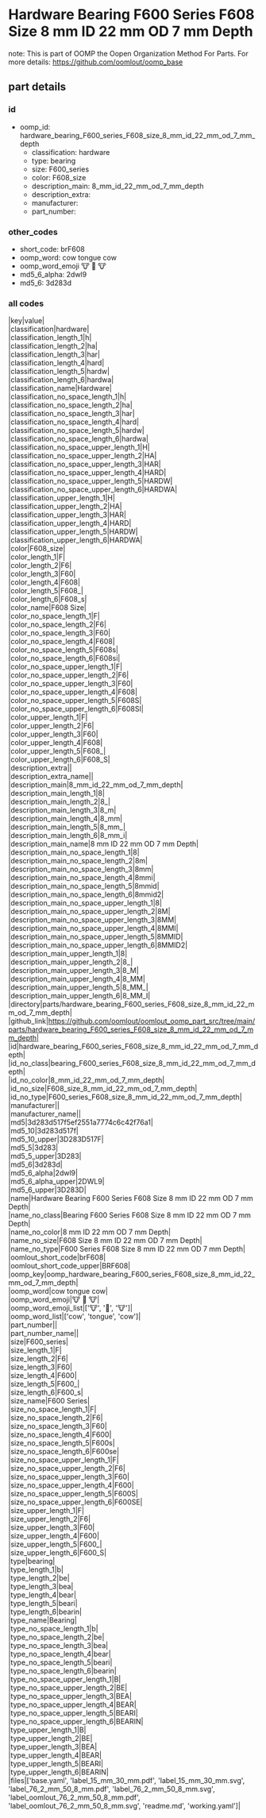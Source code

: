 # Hardware Bearing F600 Series F608 Size 8 mm ID 22 mm OD 7 mm Depth  

note: This is part of OOMP the Oopen Organization Method For Parts. For more details: https://github.com/oomlout/oomp_base

##  part details





### id
* oomp_id: hardware_bearing_F600_series_F608_size_8_mm_id_22_mm_od_7_mm_depth
  * classification: hardware
  * type: bearing
  * size: F600_series
  * color: F608_size
  * description_main: 8_mm_id_22_mm_od_7_mm_depth
  * description_extra: 
  * manufacturer: 
  * part_number: 

### other_codes
* short_code: brF608
* oomp_word: cow tongue cow
* oomp_word_emoji :cow: :tongue: :cow:
* md5_6_alpha: 2dwl9
* md5_6: 3d283d

### all codes 
|key|value|  
|classification|hardware|  
|classification_length_1|h|  
|classification_length_2|ha|  
|classification_length_3|har|  
|classification_length_4|hard|  
|classification_length_5|hardw|  
|classification_length_6|hardwa|  
|classification_name|Hardware|  
|classification_no_space_length_1|h|  
|classification_no_space_length_2|ha|  
|classification_no_space_length_3|har|  
|classification_no_space_length_4|hard|  
|classification_no_space_length_5|hardw|  
|classification_no_space_length_6|hardwa|  
|classification_no_space_upper_length_1|H|  
|classification_no_space_upper_length_2|HA|  
|classification_no_space_upper_length_3|HAR|  
|classification_no_space_upper_length_4|HARD|  
|classification_no_space_upper_length_5|HARDW|  
|classification_no_space_upper_length_6|HARDWA|  
|classification_upper_length_1|H|  
|classification_upper_length_2|HA|  
|classification_upper_length_3|HAR|  
|classification_upper_length_4|HARD|  
|classification_upper_length_5|HARDW|  
|classification_upper_length_6|HARDWA|  
|color|F608_size|  
|color_length_1|F|  
|color_length_2|F6|  
|color_length_3|F60|  
|color_length_4|F608|  
|color_length_5|F608_|  
|color_length_6|F608_s|  
|color_name|F608 Size|  
|color_no_space_length_1|F|  
|color_no_space_length_2|F6|  
|color_no_space_length_3|F60|  
|color_no_space_length_4|F608|  
|color_no_space_length_5|F608s|  
|color_no_space_length_6|F608si|  
|color_no_space_upper_length_1|F|  
|color_no_space_upper_length_2|F6|  
|color_no_space_upper_length_3|F60|  
|color_no_space_upper_length_4|F608|  
|color_no_space_upper_length_5|F608S|  
|color_no_space_upper_length_6|F608SI|  
|color_upper_length_1|F|  
|color_upper_length_2|F6|  
|color_upper_length_3|F60|  
|color_upper_length_4|F608|  
|color_upper_length_5|F608_|  
|color_upper_length_6|F608_S|  
|description_extra||  
|description_extra_name||  
|description_main|8_mm_id_22_mm_od_7_mm_depth|  
|description_main_length_1|8|  
|description_main_length_2|8_|  
|description_main_length_3|8_m|  
|description_main_length_4|8_mm|  
|description_main_length_5|8_mm_|  
|description_main_length_6|8_mm_i|  
|description_main_name|8 mm ID 22 mm OD 7 mm Depth|  
|description_main_no_space_length_1|8|  
|description_main_no_space_length_2|8m|  
|description_main_no_space_length_3|8mm|  
|description_main_no_space_length_4|8mmi|  
|description_main_no_space_length_5|8mmid|  
|description_main_no_space_length_6|8mmid2|  
|description_main_no_space_upper_length_1|8|  
|description_main_no_space_upper_length_2|8M|  
|description_main_no_space_upper_length_3|8MM|  
|description_main_no_space_upper_length_4|8MMI|  
|description_main_no_space_upper_length_5|8MMID|  
|description_main_no_space_upper_length_6|8MMID2|  
|description_main_upper_length_1|8|  
|description_main_upper_length_2|8_|  
|description_main_upper_length_3|8_M|  
|description_main_upper_length_4|8_MM|  
|description_main_upper_length_5|8_MM_|  
|description_main_upper_length_6|8_MM_I|  
|directory|parts/hardware_bearing_F600_series_F608_size_8_mm_id_22_mm_od_7_mm_depth|  
|github_link|https://github.com/oomlout/oomlout_oomp_part_src/tree/main/parts/hardware_bearing_F600_series_F608_size_8_mm_id_22_mm_od_7_mm_depth|  
|id|hardware_bearing_F600_series_F608_size_8_mm_id_22_mm_od_7_mm_depth|  
|id_no_class|bearing_F600_series_F608_size_8_mm_id_22_mm_od_7_mm_depth|  
|id_no_color|8_mm_id_22_mm_od_7_mm_depth|  
|id_no_size|F608_size_8_mm_id_22_mm_od_7_mm_depth|  
|id_no_type|F600_series_F608_size_8_mm_id_22_mm_od_7_mm_depth|  
|manufacturer||  
|manufacturer_name||  
|md5|3d283d517f5ef2551a7774c6c42f76a1|  
|md5_10|3d283d517f|  
|md5_10_upper|3D283D517F|  
|md5_5|3d283|  
|md5_5_upper|3D283|  
|md5_6|3d283d|  
|md5_6_alpha|2dwl9|  
|md5_6_alpha_upper|2DWL9|  
|md5_6_upper|3D283D|  
|name|Hardware Bearing F600 Series F608 Size 8 mm ID 22 mm OD 7 mm Depth|  
|name_no_class|Bearing F600 Series F608 Size 8 mm ID 22 mm OD 7 mm Depth|  
|name_no_color|8 mm ID 22 mm OD 7 mm Depth|  
|name_no_size|F608 Size 8 mm ID 22 mm OD 7 mm Depth|  
|name_no_type|F600 Series F608 Size 8 mm ID 22 mm OD 7 mm Depth|  
|oomlout_short_code|brF608|  
|oomlout_short_code_upper|BRF608|  
|oomp_key|oomp_hardware_bearing_F600_series_F608_size_8_mm_id_22_mm_od_7_mm_depth|  
|oomp_word|cow tongue cow|  
|oomp_word_emoji|:cow: :tongue: :cow:|  
|oomp_word_emoji_list|[':cow:', ':tongue:', ':cow:']|  
|oomp_word_list|['cow', 'tongue', 'cow']|  
|part_number||  
|part_number_name||  
|size|F600_series|  
|size_length_1|F|  
|size_length_2|F6|  
|size_length_3|F60|  
|size_length_4|F600|  
|size_length_5|F600_|  
|size_length_6|F600_s|  
|size_name|F600 Series|  
|size_no_space_length_1|F|  
|size_no_space_length_2|F6|  
|size_no_space_length_3|F60|  
|size_no_space_length_4|F600|  
|size_no_space_length_5|F600s|  
|size_no_space_length_6|F600se|  
|size_no_space_upper_length_1|F|  
|size_no_space_upper_length_2|F6|  
|size_no_space_upper_length_3|F60|  
|size_no_space_upper_length_4|F600|  
|size_no_space_upper_length_5|F600S|  
|size_no_space_upper_length_6|F600SE|  
|size_upper_length_1|F|  
|size_upper_length_2|F6|  
|size_upper_length_3|F60|  
|size_upper_length_4|F600|  
|size_upper_length_5|F600_|  
|size_upper_length_6|F600_S|  
|type|bearing|  
|type_length_1|b|  
|type_length_2|be|  
|type_length_3|bea|  
|type_length_4|bear|  
|type_length_5|beari|  
|type_length_6|bearin|  
|type_name|Bearing|  
|type_no_space_length_1|b|  
|type_no_space_length_2|be|  
|type_no_space_length_3|bea|  
|type_no_space_length_4|bear|  
|type_no_space_length_5|beari|  
|type_no_space_length_6|bearin|  
|type_no_space_upper_length_1|B|  
|type_no_space_upper_length_2|BE|  
|type_no_space_upper_length_3|BEA|  
|type_no_space_upper_length_4|BEAR|  
|type_no_space_upper_length_5|BEARI|  
|type_no_space_upper_length_6|BEARIN|  
|type_upper_length_1|B|  
|type_upper_length_2|BE|  
|type_upper_length_3|BEA|  
|type_upper_length_4|BEAR|  
|type_upper_length_5|BEARI|  
|type_upper_length_6|BEARIN|  
|files|['base.yaml', 'label_15_mm_30_mm.pdf', 'label_15_mm_30_mm.svg', 'label_76_2_mm_50_8_mm.pdf', 'label_76_2_mm_50_8_mm.svg', 'label_oomlout_76_2_mm_50_8_mm.pdf', 'label_oomlout_76_2_mm_50_8_mm.svg', 'readme.md', 'working.yaml']|  
